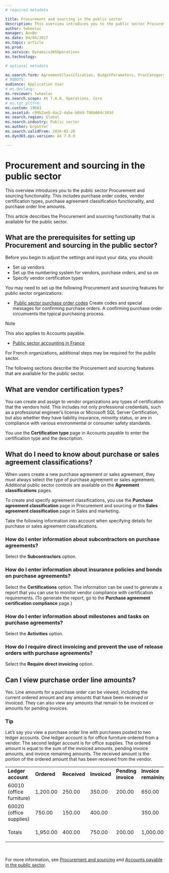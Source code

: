 ```yaml
---
# required metadata

title: Procurement and sourcing in the public sector
description: This overview introduces you to the public sector Procurement and sourcing functionality. This includes purchase order codes, vendor certification types, purchase agreement classification functionality, and purchase order line amounts.
author: twheeloc
manager: AnnBe
ms.date: 04/04/2017
ms.topic: article
ms.prod: 
ms.service: Dynamics365Operations
ms.technology: 

# optional metadata

ms.search.form: AgreementClassification, BudgetParameters, ProcCategoryHierarchyManagement, PurchTableListPage, smmActivities, VendCertificationType, VendTableListPage
# ROBOTS: 
audience: Application User
# ms.devlang: 
ms.reviewer: twheeloc
ms.search.scope: AX 7.0.0, Operations, Core
# ms.tgt_pltfrm: 
ms.custom: 19681
ms.assetid: c99b2aeb-4ac2-4abe-b8b9-786b664c103d
ms.search.region: Global
ms.search.industry: Public sector
ms.author: brpotter
ms.search.validFrom: 2016-02-28
ms.dyn365.ops.version: AX 7.0.0

---
```


# Procurement and sourcing in the public sector

This overview introduces you to the public sector Procurement and sourcing functionality. This includes purchase order codes, vendor certification types, purchase agreement classification functionality, and purchase order line amounts.

This article describes the Procurement and sourcing functionality that is available for the public sector. 

## What are the prerequisites for setting up Procurement and sourcing in the public sector?
Before you begin to adjust the settings and input your data, you should:

-   Set up vendors
-   Set up the numbering system for vendors, purchase orders, and so on
-   Specify vendor certification types

You may need to set up the following Procurement and sourcing features for public sector organizations:

-    [Public sector purchase order codes](purchase-order-codes-public-sector.md) 
Create codes and special messages for confirming purchase orders. A confirming purchase order circumvents the typical purchasing process.

> [!NOTE]
> This also applies to Accounts payable.

-   [Public sector accounting in France](../localizations/emea-fra-public-sector-accounting.md) 

For French organizations, additional steps may be required for the public sector.

The following sections describe the Procurement and sourcing features that are available for the public sector.

## What are vendor certification types?
You can create and assign to vendor organizations any types of certification that the vendors hold. This includes not only professional credentials, such as a professional engineer’s license or Microsoft SQL Server Certification, but also whether they have liability insurance, minority status, or are in compliance with various environmental or consumer safety standards. 

You use the **Certification type** page in Accounts payable to enter the certification type and the description.

## What do I need to know about purchase or sales agreement classifications?
When users create a new purchase agreement or sales agreement, they must always select the type of purchase agreement or sales agreement. Additional public sector controls are available on the **Agreement classifications** pages. 

To create and specify agreement classifications, you use the **Purchase agreement classification** page in Procurement and sourcing or the **Sales agreement classification** page in Sales and marketing. 

Take the following information into account when specifying details for purchase or sales agreement classifications.

### How do I enter information about subcontractors on purchase agreements?

Select the **Subcontractors** option.

### How do I enter information about insurance policies and bonds on purchase agreements?

Select the **Certifications** option. The information can be used to generate a report that you can use to monitor vendor compliance with certification requirements. (To generate the report, go to the **Purchase agreement certification compliance** page.)

### How do I enter information about milestones and tasks on purchase agreements?

Select the **Activities** option.

### How do I require direct invoicing and prevent the use of release orders with purchase agreements?

Select the **Require direct invoicing** option. 

## Can I view purchase order line amounts?
Yes. Line amounts for a purchase order can be viewed, including the current ordered amount and any amounts that have been received or invoiced. They can also view any amounts that remain to be invoiced or amounts for pending invoices.

### Tip

Let’s say you view a purchase order line with purchases posted to two ledger accounts. One ledger account is for office furniture ordered from a vendor. The second ledger account is for office supplies. The ordered amount is equal to the sum of the invoiced amounts, pending invoice amounts, and invoice remaining amounts. The received amount is the portion of the ordered amount that has been received from the vendor.

<table style="width:100%;">

<col width="16%" />
<col width="16%" />
<col width="16%" />
<col width="16%" />
<col width="16%" />
<col width="16%" />

<tbody>
<tr class="odd">
<td><strong>Ledger account</strong></td>
<td><strong>Ordered</strong></td>
<td><strong>Received</strong></td>
<td><strong>Invoiced</strong></td>
<td><strong>Pending invoice</strong></td>
<td><strong>Invoice remaining</strong></td>
</tr>
<tr class="even">
<td>60010 (office furniture)</td>
<td><p>1,200.00</p></td>
<td>250.00</td>
<td>350.00</td>
<td>200.00</td>
<td><p>650.00</p></td>
</tr>
<tr class="odd">
<td>60020 (office supplies)</td>
<td><p>750.00</p></td>
<td>150.00</td>
<td>400.00</td>
<td></td>
<td><p>350.00</p></td>
</tr>
<tr class="even">
<td>Totals</td>
<td><p>1,950.00</p></td>
<td>400.00</td>
<td>750.00</td>
<td>200.00</td>
<td><p>1,000.00</p></td>
</tr>
</tbody>
</table>

 

For more information, see [Procurement and sourcing](/dynamics365/operations/scm/procurement/procurement-sourcing-overview) and 
[Accounts payable in the public sector](accounts-payable-public-sector.md).

